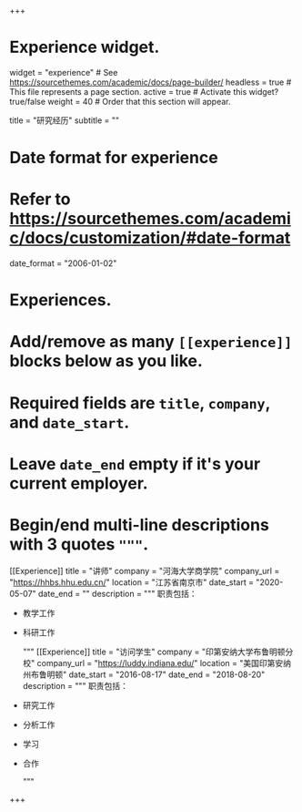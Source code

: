 +++
# Experience widget.
widget = "experience"  # See https://sourcethemes.com/academic/docs/page-builder/
headless = true  # This file represents a page section.
active = true  # Activate this widget? true/false
weight = 40  # Order that this section will appear.

title = "研究经历"
subtitle = ""

# Date format for experience
#   Refer to https://sourcethemes.com/academic/docs/customization/#date-format
date_format = "2006-01-02"

# Experiences.
#   Add/remove as many `[[experience]]` blocks below as you like.
#   Required fields are `title`, `company`, and `date_start`.
#   Leave `date_end` empty if it's your current employer.
#   Begin/end multi-line descriptions with 3 quotes `"""`.
[[Experience]]
  title = "讲师"
  company = "河海大学商学院"
  company_url = "https://hhbs.hhu.edu.cn/"
  location = "江苏省南京市"
  date_start = "2020-05-07"
  date_end = ""
  description = """
  职责包括：

  * 教学工作

  * 科研工作

      """
[[Experience]]
  title = "访问学生"
  company = "印第安纳大学布鲁明顿分校"
  company_url = "https://luddy.indiana.edu/"
  location = "美国印第安纳州布鲁明顿"
  date_start = "2016-08-17"
  date_end = "2018-08-20"
  description = """
  职责包括：

  * 研究工作

  * 分析工作

  * 学习

  * 合作

      """

+++
